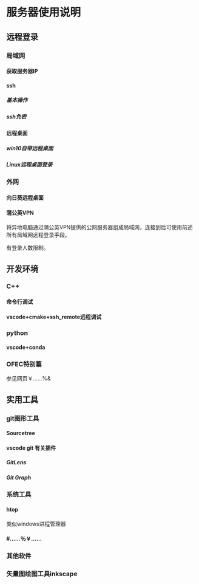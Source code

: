 # 服务器使用说明

## 远程登录
### 局域网
#### 获取服务器IP
#### ssh
##### 基本操作
##### ssh免密
#### 远程桌面
##### win10自带远程桌面
##### Linux远程桌面登录

### 外网
#### 向日葵远程桌面
#### 蒲公英VPN
将异地电脑通过蒲公英VPN提供的公网服务器组成局域网，连接到后可使用前述所有局域网远程登录手段。

有登录人数限制。

## 开发环境
### C++
#### 命令行调试
#### vscode+cmake+ssh_remote远程调试

### python
#### vscode+conda

### OFEC特别篇
参见网页￥……%&

## 实用工具
### git图形工具
#### Sourcetree
#### vscode git 有关插件
##### GitLens
##### Git Graph
### 系统工具
#### htop
类似windows进程管理器
#### #……％￥……
### 其他软件 
### 矢量图绘图工具inkscape